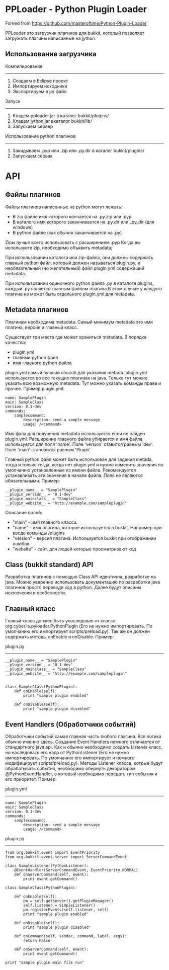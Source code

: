 PPLoader - Python Plugin Loader
====================
Forked from https://github.com/masteroftime/Python-Plugin-Loader

PPLoader это загрузчик плагинов для bukkit, который позволяет загружать плагины 
написанные на jython. 


Использование загрузчика
-----------------------

Компилирование
********


1. Создаем в Eclipse проект
2. Импортируем исходники
3. Экспортируем в jar файл


Запуск
*******

1. Кладем pploader.jar в каталог bukkit/plugins/
2. Кладем jython.jar вкаталог bukkit/lib/
3. Запускаем сервер

Использование python плагинов
*************

1. Закидываем .pyp или .zip или .py.dir в каталог bukkit/plugins/
2. Запускаем сервак

API
===========

Файлы плагинов
------------

Файлы плагинов написанные на python могут лежать:

- В zip файле имя которого кончается на .py.zip или .pyp
- В каталоге имя которого заканчивается
на .py.dir или \_py_dir (для windows)
- В python файле (как обычно заканчивается на .py)

Zipы лучше всего использовать с расширением .pyp Когда вы используете zip,
необходимо объявить metadata;

При использовании каталога или zip-файла, они должны содержать главный python 
файл, который должен называться plugin.py, и необязательный (но желательный)
файл plugin.yml содержащий metadata.

При использовании одиночного python файла .py в каталоге plugins, 
каждый .py является главным файлом плагина.В этом случае у каждого плагина
не может быть отдельного plugin.yml для metadata.

Metadata плагинов
---------------

Плагинам необходима metadata. Самый минимум metadata это имя плагина, версия 
и главный класс.

Существует три места где может храниться metadata. В порядке качества:

- plugin.yml
- главный python файл
- имя главного python файла

plugin.yml самый лучший способ для указания metada. plugin.yml используется
во все текущих плагинах на java. Только тут можно указать всю возможную 
metadata. Тут можно указать команды права и прочее.
Пример plugin.yml:

    name: SamplePlugin
    main: SampleClass
    version: 0.1-dev
    commands:
        samplecommand:
            description: send a sample message
            usage: /<command>

Имя фала для получения metadata используется если не найден plugin.yml.
Расширение главного файла убирается и имя файла используется для поля 'name'.
Поле 'version' ставится равным 'dev'.
Поле 'main' становится равным 'Plugin'

Главный python файл может быть использован для задания metada, тогда и только
тогда, когда нет plugin.yml и нужно изменить значения по умолчанию 
установленные из имени файла. Рекомендуется устанавливать эти значения в начале
файла. Поля не являются обязательными. Пример:

    __plugin_name__ = "SamplePlugin"
    __plugin_version__ = "0.1-dev"
    __plugin_mainclass__ = "SampleClass"
    __plugin_website__ = "http://example.com/sampleplugin"

Описание полей:

- "main" - имя главного класса.
- "name" - имя плагина, которое используется в bukkit. Например при вводе
    комынды /plugins
- "version" - версия плагина. Используется bukkit при отображении ошибок.
- "website" - сайт. для людей которые просматривают код


Class (bukkit standard) API
---------------------------------

Разработка плагинов с помощью Class API идентична, разработке на java.
Можно уверенно использовать документацию по разработки java плагинов просто
переводя код в python. Далее будут описаны исключения и особенности.

Главный класс
---------------

Главый класс должен быть унаследован от класса 
org.cyberlis.pyloader.PythonPlugin (Его не нужно импортировать. По умолчанию 
его импортирует scripts/preload.py). Так же он должен содержать методы onEnable
и onDisable. Пример:

plugin.py
*********

    __plugin_name__ = "SamplePlugin"
    __plugin_version__ = "0.1-dev"
    __plugin_mainclass__ = "SampleClass"
    __plugin_website__ = "http://example.com/sampleplugin"
    
    
    class SampleClass(PythonPlugin):
        def onEnable(self):            
            print "sample plugin enabled"
        
        def onDisable(self):
            print "sample plugin disabled"
            
Event Handlers (Обработчики событий)
-----------------------------------

Обработчики событий cамая главная часть любого плагина. Вся логика 
обычно именно здесь. Создание Event Handlers немного отличается от стандартного 
java api. Как и обычно необходимо создать Listener класс, но наследовать его 
надо от PythonListener (Его не нужно импортировать. По умолчанию его 
импортирует и немного модифицирует scripts/preload.py). Методы Listener класса,
котрые будут обрабатывать события, необходимо обернуть декоратором 
@PythonEventHandler, в который необходимо передать тип события и его приоритет. 
Пример: 

plugin.yml
**********

    name: SamplePlugin
    main: SampleClass
    version: 0.1-dev
    commands:
        samplecommand:
            description: send a sample message
            usage: /<command>

plugin.py
*********

    from org.bukkit.event import EventPriority
    from org.bukkit.event.server import ServerCommandEvent

    class SimpleListener(PythonListener):
        @EventHandler(ServerCommandEvent, EventPriority.NORMAL)
        def onServerCommand(self, event):
            print event.getCommand()  
            
    class SampleClass(PythonPlugin):

        def onEnable(self):
            pm = self.getServer().getPluginManager()
            self.listener = SimpleListener()
            pm.registerEvents(self.listener, self)
            print "sample plugin enabled"

        def onDisable(self):
            print "sample plugin disabled"

        def onCommand(self, sender, command, label, args):
            return False

        def onServerCommand(self, event):
            print event.getCommand()
      
    print "sample plugin main file run"

